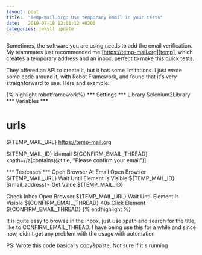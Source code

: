 ```yaml
---
layout: post
title:  "Temp-mail.org: Use temporary email in your tests"
date:   2019-07-18 12:01:12 +0200
categories: jekyll update
---
```


Sometimes, the software you are using needs to add the email verification. My teammates just recommended me [https://temp-mail.org][temp], which creates a temporary address and an inbox, perfect to make this quick tests. 

They offered an API to create it, but it has some limitations. I just wrote some code around it, with Robot Framework, and found that it's very straighforward to use. Here and example:

{% highlight robotframework%}
*** Settings ***
Library    Selenium2Library
*** Variables ***

# urls
${TEMP_MAIL_URL}            https://temp-mail.org

${TEMP_MAIL_ID}             id=mail
${CONFIRM_EMAIL_THREAD}     xpath=//a[contains(@title, "Please confirm your email")]

*** Testcases ***
Open Browser At Email
    Open Browser    ${TEMP_MAIL_URL}
    Wait Until Element Is Visible    ${TEMP_MAIL_ID}
    ${mail_address}=    Get Value    ${TEMP_MAIL_ID}

Check Inbox
    Open Browser    ${TEMP_MAIL_URL}
    Wait Until Element Is Visible    ${CONFIRM_EMAIL_THREAD}    40s
    Click Element    ${CONFIRM_EMAIL_THREAD}
{% endhighlight %}

It is quite easy to browse in the inbox, just use xpath and search for the title, like to CONFIRM_EMAIL_THREAD. I have being use this for a while and since now, didn't get any problem with the usage with automation

PS: Wrote this code basically copy&paste. Not sure if it's running

[temp]: https://temp-mail.org

